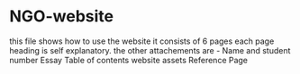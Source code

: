 # NGO-website
this file shows how to use the website
it consists of 6 pages
each page heading is self explanatory.
the other attachements are -
Name and student number 
Essay
Table of contents
website assets 
Reference Page 
